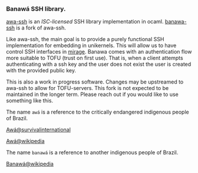 ### Banawá SSH library.

[awa-ssh](http://www.github.com/haesbaert/awa-ssh) is an
_ISC-licensed_ SSH library implementation in ocaml.
[banawa-ssh](https://github.com/sorbusursina/banawa-ssh) is a fork of awa-ssh.

Like awa-ssh, the main goal is to provide a purely functional SSH
implementation for embedding in unikernels. This will allow us to have control
SSH interfaces in [mirage](https://mirage.io). Banawa comes with an
authentication flow more suitable to TOFU (trust on first use). That is, when a
client attempts authenticating with a ssh key and the user does not exist the
user is created with the provided public key.

This is also a work in progress software. Changes may be upstreamed to awa-ssh
to allow for TOFU-servers. This fork is not expected to be maintained in the
longer term. Please reach out if you would like to use something like this.

The name `awá` is a reference to the critically endangered indigenous people of
Brazil.

[Awá@survivalinternational](http://www.survivalinternational.org/awa)

[Awá@wikipedia](https://en.wikipedia.org/wiki/Awá-Guajá_people)

The name `banawá` is a reference to another indigenous people of Brazil.

[Banawá@wikipedia](https://en.wikipedia.org/wiki/Banaw%C3%A1)

